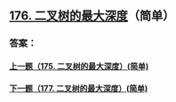 ## [176. 二叉树的最大深度](https://leetcode-cn.com/problems/merge-two-sorted-lists/)（简单）





### 答案：



#### [上一题（175. 二叉树的最大深度）(简单)](https://github.com/sdwwld/leetCode/blob/master/src/main/java/com/wld/java/leetcode/leetCode0175.md)

#### [下一题（177. 二叉树的最大深度）(简单)](https://github.com/sdwwld/leetCode/blob/master/src/main/java/com/wld/java/leetcode/leetCode0177.md)